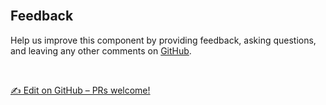<br />
 
## Feedback
 
Help us improve this component by providing feedback, asking questions, and leaving any other comments on [GitHub](https://github.com/baloise/design-system).
 
<br />
 
[✍️ Edit on GitHub – PRs welcome!](https://github.com/baloise/design-system/tree/master/packages/components/src/components/bal-hint/bal-hint.tsx)
